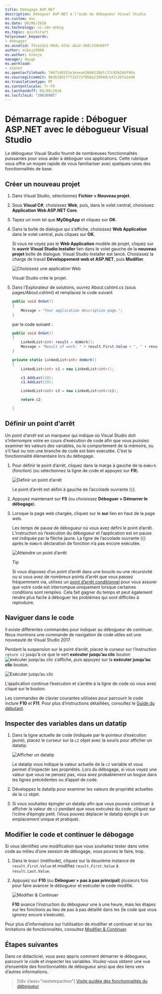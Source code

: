 ```yaml
---
title: Débogage ASP.NET
description: Déboguer ASP.NET à l’aide du débogueur Visual Studio
ms.custom: mvc
ms.date: 08/06/2018
ms.technology: vs-ide-debug
ms.topic: quickstart
helpviewer_keywords:
- debugger
ms.assetid: f4cea2e1-08dc-47ac-aba2-3b8c338e607f
author: mikejo5000
ms.author: mikejo
manager: douge
ms.workload:
- aspnet
ms.openlocfilehash: 74671401b3e3eaeae5840110dfc37c926266f98a
ms.sourcegitcommit: 06db1892fff22572f0b0a11994dc547c2b7e2a48
ms.translationtype: MT
ms.contentlocale: fr-FR
ms.lasthandoff: 08/08/2018
ms.locfileid: "39636985"
---
```

# <a name="quickstart-debug-aspnet-with-the-visual-studio-debugger"></a>Démarrage rapide : Déboguer ASP.NET avec le débogueur Visual Studio

Le débogueur Visual Studio fournit de nombreuses fonctionnalités puissantes pour vous aider à déboguer vos applications. Cette rubrique vous offre un moyen rapide de vous familiariser avec quelques-unes des fonctionnalités de base.

## <a name="create-a-new-project"></a>Créer un nouveau projet 

1. Dans Visual Studio, sélectionnez **Fichier > Nouveau projet**.

1. Sous **Visual C#**, choisissez **Web**, puis, dans le volet central, choisissez **Application Web ASP.NET Core**.

1. Tapez un nom tel que **MyDbgApp** et cliquez sur **OK**.

1. Dans la boîte de dialogue qui s’affiche, choisissez **Web Application** dans le volet central, puis cliquez sur **OK**.

     Si vous ne voyez pas le **Web Application** modèle de projet, cliquez sur le **ouvrir Visual Studio Installer** lien dans le volet gauche de la **nouveau projet** boîte de dialogue. Visual Studio Installer est lancé. Choisissez la charge de travail **Développement web et ASP.NET**, puis **Modifier**.

    ![Choisissez une application Web](../debugger/media/dbg-qs-aspnet-choose-web-app.png)

    Visual Studio crée le projet.

1. Dans l’Explorateur de solutions, ouvrez About.cshtml.cs (sous pages/About.cshtml) et remplacez le code suivant

    ```csharp
    public void OnGet()
    {
        Message = "Your application description page.";
    }
    ```

    par le code suivant :

    ```csharp
    public void OnGet()
    {
        LinkedList<int> result = doWork();
        Message = "Result of work: " + result.First.Value + ", " + result.First.Value;
    }

    private static LinkedList<int> doWork()
    {
        LinkedList<int> c1 = new LinkedList<int>();

        c1.AddLast(10);
        c1.AddLast(20);

        LinkedList<int> c2 = new LinkedList<int>(c1);

        return c2;

    }
    ```

## <a name="set-a-breakpoint"></a>Définir un point d’arrêt

Un *point d’arrêt* est un marqueur qui indique où Visual Studio doit s’interrompre votre en cours d’exécution de code afin que vous puissiez examiner les valeurs des variables, ou le comportement de la mémoire, ou s’il faut ou non une branche de code est bien exécutée. C’est la fonctionnalité élémentaire lors du débogage.

1. Pour définir le point d’arrêt, cliquez dans la marge à gauche de la `doWork` (fonction) (ou sélectionnez la ligne de code et appuyez sur **F9**).

    ![Définir un point d’arrêt](../debugger/media/dbg-qs-set-breakpoint-aspnet.png)

    Le point d’arrêt est défini à gauche de l’accolade ouvrante (`{`).

1. Appuyez maintenant sur **F5** (ou choisissez **Déboguer > Démarrer le débogage**).

1. Lorsque la page web chargée, cliquez sur le **sur** lien en haut de la page web.

    Les temps de pause de débogueur où vous avez défini le point d’arrêt. L’instruction où l’exécution du débogueur et l’application est en pause est indiquée par la flèche jaune. La ligne de l’accolade ouvrante (`{`) après le `doWork` déclaration de fonction n’a pas encore exécutée.

    ![Atteindre un point d’arrêt](../debugger/media/dbg-qs-hit-breakpoint-aspnet.png)

    > [!TIP]
    > Si vous disposez d’un point d’arrêt dans une boucle ou une récursivité ou si vous avez de nombreux points d’arrêt que vous passez fréquemment via, utilisez un [point d’arrêt conditionnel](../debugger/using-breakpoints.md#BKMK_Specify_a_breakpoint_condition_using_a_code_expression) pour vous assurer que votre code est interrompue uniquement lorsque certaines conditions sont remplies. Cela fait gagner du temps et peut également rendre plus facile à déboguer les problèmes qui sont difficiles à reproduire.

## <a name="navigate-code"></a>Naviguer dans le code

Il existe différentes commandes pour indiquer au débogueur de continuer. Nous montrons une commande de navigation de code utiles est une nouveauté de Visual Studio 2017.

Pendant la suspension sur le point d’arrêt, placez le curseur sur l’instruction `return c2` jusqu'à ce que le vert **exécuter jusqu’au clic** bouton ![exécuter jusqu’au clic](../debugger/media/dbg-tour-run-to-click.png) s’affiche, puis appuyez sur la **exécuter jusqu’au clic** bouton.

![Exécuter jusqu’au clic](../debugger/media/dbg-qs-run-to-click-aspnet.png)

L’application continue l’exécution et s’arrête à la ligne de code où vous avez cliqué sur le bouton.

Les commandes de clavier courantes utilisées pour parcourir le code inclure **F10** et **F11**. Pour plus d’instructions détaillées, consultez le [Guide du débutant](../debugger/getting-started-with-the-debugger.md).

## <a name="inspect-variables-in-a-datatip"></a>Inspecter des variables dans un datatip

1. Dans la ligne actuelle de code (indiquée par le pointeur d’exécution jaune), placez le curseur sur la `c2` objet avec la souris pour afficher un datatip.

    ![Afficher un datatip](../debugger/media/dbg-qs-data-tip-aspnet.png)

    Le datatip vous indique la valeur actuelle de la `c2` variable et vous permet d’inspecter ses propriétés. Lors du débogage, si vous voyez une valeur que vous ne pensez pas, vous avez probablement un bogue dans les lignes précédentes ou d’appel de code. 

2. Développez le datatip pour examiner les valeurs de propriété actuelles de la `c2` objet.

3. Si vous souhaitez épingler un datatip afin que vous pouvez continuer à afficher la valeur de `c2` pendant que vous exécutez du code, cliquez sur l’icône d’épingle petit. (Vous pouvez déplacer le datatip épinglé à un emplacement unique et pratique).

## <a name="edit-code-and-continue-debugging"></a>Modifier le code et continuer le débogage

Si vous identifiez une modification que vous souhaitez tester dans votre code au milieu d’une session de débogage, vous pouvez le faire, trop.

1. Dans le `OnGet` (méthode), cliquez sur la deuxième instance de `result.First.Value` et modifiez `result.First.Value` à `result.Last.Value`.

1. Appuyez sur **F10** (ou **Déboguer > pas à pas principal**) plusieurs fois pour faire avancer le débogueur et exécuter le code modifié.

    ![Modifier & Continuer](../debugger/media/dbg-qs-edit-and-continue-aspnet.png "Modifier & Continuer")

    **F10** avance l’instruction du débogueur une à une heure, mais les étapes sur les fonctions au lieu de pas à pas détaillé dans les (le code que vous ignorez encore s’exécute).

Pour plus d’informations sur l’utilisation de modifier et continuer et sur les limitations de fonctionnalités, consultez [Modifier & Continuer](../debugger/edit-and-continue.md).

## <a name="next-steps"></a>Étapes suivantes

Dans ce didacticiel, vous avez appris comment démarrer le débogueur, parcourir le code et inspecter les variables. Voulez-vous obtenir une vue d’ensemble des fonctionnalités de débogueur ainsi que des liens vers d’autres informations.

> [!div class="nextstepaction"]
> [Visite guidée des fonctionnalités du débogueur](../debugger/debugger-feature-tour.md)
